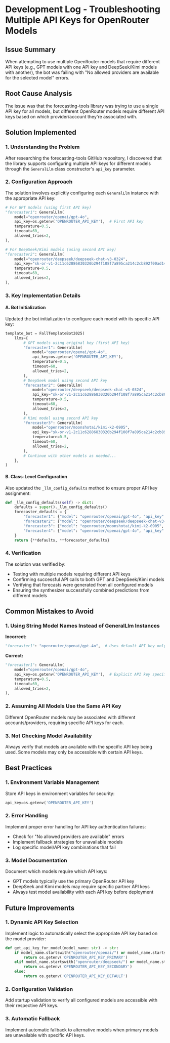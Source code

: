 # Development Log - Troubleshooting Multiple API Keys for OpenRouter Models

## Issue Summary
When attempting to use multiple OpenRouter models that require different API keys (e.g., GPT models with one API key and DeepSeek/Kimi models with another), the bot was failing with "No allowed providers are available for the selected model" errors.

## Root Cause Analysis
The issue was that the forecasting-tools library was trying to use a single API key for all models, but different OpenRouter models require different API keys based on which provider/account they're associated with.

## Solution Implemented

### 1. Understanding the Problem
After researching the forecasting-tools GitHub repository, I discovered that the library supports configuring multiple API keys for different models through the `GeneralLlm` class constructor's `api_key` parameter.

### 2. Configuration Approach
The solution involves explicitly configuring each `GeneralLlm` instance with the appropriate API key:

```python
# For GPT models (using first API key)
"forecaster1": GeneralLlm(
    model="openrouter/openai/gpt-4o",
    api_key=os.getenv('OPENROUTER_API_KEY'),  # First API key
    temperature=0.5,
    timeout=60,
    allowed_tries=2,
),

# For DeepSeek/Kimi models (using second API key)
"forecaster2": GeneralLlm(
    model="openrouter/deepseek/deepseek-chat-v3-0324",
    api_key="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",  # Second API key
    temperature=0.5,
    timeout=60,
    allowed_tries=2,
),
```

### 3. Key Implementation Details

#### A. Bot Initialization
Updated the bot initialization to configure each model with its specific API key:

```python
template_bot = FallTemplateBot2025(
    llms={
        # GPT models using original key (first API key)
        "forecaster1": GeneralLlm(
            model="openrouter/openai/gpt-4o",
            api_key=os.getenv('OPENROUTER_API_KEY'),
            temperature=0.5,
            timeout=60,
            allowed_tries=2,
        ),
        # DeepSeek model using second API key
        "forecaster2": GeneralLlm(
            model="openrouter/deepseek/deepseek-chat-v3-0324",
            api_key="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",
            temperature=0.5,
            timeout=60,
            allowed_tries=2,
        ),
        # Kimi model using second API key
        "forecaster3": GeneralLlm(
            model="openrouter/moonshotai/kimi-k2-0905",
            api_key="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",
            temperature=0.5,
            timeout=60,
            allowed_tries=2,
        ),
        # Continue with other models as needed...
    },
)
```

#### B. Class-Level Configuration
Also updated the `_llm_config_defaults` method to ensure proper API key assignment:

```python
def _llm_config_defaults(self) -> dict:
    defaults = super()._llm_config_defaults()
    forecaster_defaults = {
        "forecaster1": {"model": "openrouter/openai/gpt-4o", "api_key": os.getenv('OPENROUTER_API_KEY'), **defaults},
        "forecaster2": {"model": "openrouter/deepseek/deepseek-chat-v3-0324", "api_key": "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", **defaults},
        "forecaster3": {"model": "openrouter/moonshotai/kimi-k2-0905", "api_key": "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", **defaults},
        "forecaster4": {"model": "openrouter/openai/gpt-4o", "api_key": os.getenv('OPENROUTER_API_KEY'), **defaults},
    }
    return {**defaults, **forecaster_defaults}
```

### 4. Verification
The solution was verified by:
- Testing with multiple models requiring different API keys
- Confirming successful API calls to both GPT and DeepSeek/Kimi models
- Verifying that forecasts were generated from all configured models
- Ensuring the synthesizer successfully combined predictions from different models

## Common Mistakes to Avoid

### 1. Using String Model Names Instead of GeneralLlm Instances
**Incorrect:**
```python
"forecaster1": "openrouter/openai/gpt-4o",  # Uses default API key only
```

**Correct:**
```python
"forecaster1": GeneralLlm(
    model="openrouter/openai/gpt-4o",
    api_key=os.getenv('OPENROUTER_API_KEY'),  # Explicit API key specification
    temperature=0.5,
    timeout=60,
    allowed_tries=2,
),
```

### 2. Assuming All Models Use the Same API Key
Different OpenRouter models may be associated with different accounts/providers, requiring specific API keys for each.

### 3. Not Checking Model Availability
Always verify that models are available with the specific API key being used. Some models may only be accessible with certain API keys.

## Best Practices

### 1. Environment Variable Management
Store API keys in environment variables for security:
```python
api_key=os.getenv('OPENROUTER_API_KEY')
```

### 2. Error Handling
Implement proper error handling for API key authentication failures:
- Check for "No allowed providers are available" errors
- Implement fallback strategies for unavailable models
- Log specific model/API key combinations that fail

### 3. Model Documentation
Document which models require which API keys:
- GPT models typically use the primary OpenRouter API key
- DeepSeek and Kimi models may require specific partner API keys
- Always test model availability with each API key before deployment

## Future Improvements

### 1. Dynamic API Key Selection
Implement logic to automatically select the appropriate API key based on the model provider:
```python
def get_api_key_for_model(model_name: str) -> str:
    if model_name.startswith("openrouter/openai/") or model_name.startswith("openrouter/anthropic/"):
        return os.getenv('OPENROUTER_API_KEY_PRIMARY')
    elif model_name.startswith("openrouter/deepseek/") or model_name.startswith("openrouter/moonshotai/"):
        return os.getenv('OPENROUTER_API_KEY_SECONDARY')
    else:
        return os.getenv('OPENROUTER_API_KEY_DEFAULT')
```

### 2. Configuration Validation
Add startup validation to verify all configured models are accessible with their respective API keys.

### 3. Automatic Fallback
Implement automatic fallback to alternative models when primary models are unavailable with specific API keys.